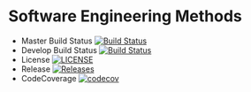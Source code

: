 # Software Engineering Methods

- Master Build Status [![Build Status](https://travis-ci.org/BhoneHtutKyaw/DevOps.svg?branch=master)](https://travis-ci.org/BhoneHtutKyaw/DevOps)
- Develop Build Status [![Build Status](https://travis-ci.org/BhoneHtutKyaw/DevOps.svg?branch=develop)](https://travis-ci.org/BhoneHtutKyaw/DevOps)
- License [![LICENSE](https://img.shields.io/github/license/BhoneHtutKyaw/DevOps.svg?style=flat-square)](https://github.com/BhoneHtutKyaw/DevOps/blob/master/LICENSE)
- Release [![Releases](https://img.shields.io/github/release/BhoneHtutKyaw/DevOps/all.svg?style=flat-square)](https://github.com/BhoneHtutKyaw/DevOps/releases)
- CodeCoverage [![codecov](https://codecov.io/gh/BhoneHtutKyaw/DevOps/branch/master/graph/badge.svg)](https://codecov.io/gh/BhoneHtutKyaw/DevOps)